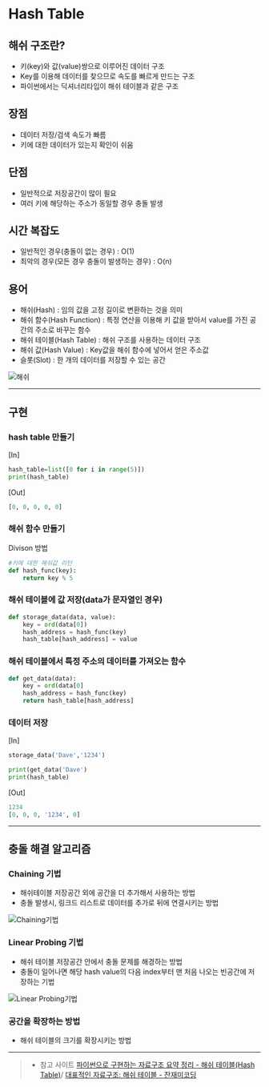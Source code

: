 # Hash Table
## 해쉬 구조란?
- 키(key)와 값(value)쌍으로 이루어진 데이터 구조
- Key를 이용해 데이터를 찾으므로 속도를 빠르게 만드는 구조
- 파이썬에서는 딕셔너리타입이 해쉬 테이블과 같은 구조

## 장점
- 데이터 저장/검색 속도가 빠름
- 키에 대한 데이터가 있는지 확인이 쉬움

## 단점
- 일반적으로 저장공간이 많이 필요
- 여러 키에 해당하는 주소가 동일할 경우 충돌 발생

## 시간 복잡도
- 일반적인 경우(충돌이 없는 경우) : O(1)
- 최악의 경우(모든 경우 충돌이 발생하는 경우) : O(n)

## 용어
- 해쉬(Hash) : 임의 값을 고정 길이로 변환하는 것을 의미
- 해쉬 함수(Hash Function) : 특정 연산을 이용해 키 값을 받아서 value를 가진 공간의 주소로 바꾸는 함수
- 해쉬 테이블(Hash Table) : 해쉬 구조를 사용하는 데이터 구조
- 해쉬 값(Hash Value) : Key값을 해쉬 함수에 넣어서 얻은 주소값
- 슬롯(Slot) : 한 개의 데이터를 저장할 수 있는 공간



![해쉬](https://img1.daumcdn.net/thumb/R1280x0/?scode=mtistory2&fname=https%3A%2F%2Fblog.kakaocdn.net%2Fdn%2FRf9ew%2FbtqBD2nxuS2%2FNcjU5klHVOqPfEm28syiFk%2Fimg.png)

---

## 구현
### hash table 만들기

[In] 
```python
hash_table=list([0 for i in range(5)])
print(hash_table)
```
[Out]
```python
[0, 0, 0, 0, 0]
```

### 해쉬 함수 만들기
Divison 방법
```python
#키에 대한 해쉬값 리턴
def hash_func(key):
	return key % 5
```

### 해쉬 테이블에 값 저장(data가 문자열인 경우)
```python
def storage_data(data, value):
	key = ord(data[0])
	hash_address = hash_func(key)
	hash_table[hash_address] = value
```
### 해쉬 테이블에서 특정 주소의 데이터를 가져오는 함수
```python
def get_data(data):
	key = ord(data[0]
	hash_address = hash_func(key)
	return hash_table[hash_address]
```

### 데이터 저장
[In]
```python
storage_data('Dave','1234')

print(get_data('Dave')
print(hash_table)
```
[Out]
```python
1234
[0, 0, 0, '1234', 0]
```
---

## 충돌 해결 알고리즘
### Chaining 기법
- 해쉬테이블 저장공간 외에 공간을 더 추가해서 사용하는 방법
- 충돌 발생시, 링크드 리스트로 데이터를 추가로 뒤에 연결시키는 방법



![Chaining기법](https://img1.daumcdn.net/thumb/R1280x0/?scode=mtistory2&fname=https%3A%2F%2Fblog.kakaocdn.net%2Fdn%2FcVfCu9%2FbtqCNHoMaih%2FfafR6GXkS0phqYu6jm40ak%2Fimg.png)



### Linear Probing 기법
- 해쉬 테이블 저장공간 안에서 충돌 문제를 해경하는 방법
- 충돌이 일어나면 해당 hash value의 다음 index부터 맨 처음 나오는 빈공간에 저장하는 기법



![Linear Probing기법](https://img1.daumcdn.net/thumb/R1280x0/?scode=mtistory2&fname=https%3A%2F%2Fblog.kakaocdn.net%2Fdn%2FdnRJ8R%2FbtqCKzS0HBD%2F5jew4WeGcXRAaIx5eh4JZ0%2Fimg.png)



### 공간을 확장하는 방법
- 해쉬 테이블의 크기를 확장시키는 방법

---

> - 참고 사이트
[파이썬으로 구현하는 자료구조 요약 정리 - 해쉬 테이블(Hash Table)](https://davinci-ai.tistory.com/19)/
[대표적인 자료구조: 해쉬 테이블 - 잔재미코딩](https://www.fun-coding.org/Chapter09-hashtable.html)
